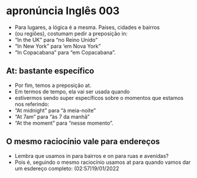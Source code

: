 # apronúncia Inglês 003

- Para lugares, a lógica é a mesma. Países, cidades e bairros
- (ou regiões), costumam pedir a preposição in:
- “In the UK” para “no Reino Unido”
- “In New York” para ‘em Nova York”
- “In Copacabana” para “em Copacabana”.

## At: bastante específico

- Por fim, temos a preposição at.
- Em termos de tempo, ela vai ser usada quando
- estivermos sendo super específicos sobre o momentos que estamos nos referindo:
- “At midnight” para “à meia-noite”
- “At 7am” para “às 7 da manhã”
- “At the moment” para “nesse momento”.

## O mesmo raciocínio vale para endereços

- Lembra que usamos in para bairros e on para ruas e avenidas?
- Pois é, seguindo o mesmo raciocínio usamos at para quando vamos dar um esdereço completo:
(02:57)19/01/2022
